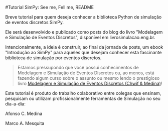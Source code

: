#Tutorial SimPy: See me, Fell me, README


Breve tutorial para quem deseja conhecer a biblioteca Python de simulação de eventos discretos SimPy.

<!--
"...a biblioteca SimPy de simulação de eventos discretos em Python"

Do site deles: SimPy is a process-based discrete-event simulation framework based on standard Python. 
-->

Ele será desenvolvido e publicado como posts do blog do livro "Modelagem e Simulação de Eventos Discretos", disponível em livrosimulacao.eng.br.


Intencionalmente, a ideia é construir, ao final da jornada de posts, um ebook "Introdução ao SimPy" para aqueles que desejam conhecer esta fascinante biblioteca de simulação por eventos discretos.

> Estamos pressupondo que você possui conhecimentos de Modelagem e Simulação de Eventos Discretos ou, ao menos, está fazendo algum curso sobre o assunto ou mesmo lendo o prestigioso livro [Modelagem e Simulação de Eventos Discretos (Chwif & Medina)](http://livrosimulacao.eng.br/)!

<!--

Do google:

- 11.600 sites chamam de "simulação DE eventos discretos"
- 996 de "simulação POR eventos discretos"


Estamos  que o leitor domine os conceitos e métodos da Simulação de Eventos Discretos, ou então, que esteja estudando o assunto pelo livro []

Pressupõe também que o leitor conheça Python (recomendar curso do CodeAcademy para quem não sabe?)
-->

Este tutorial é produto do trabalho colaborativo entre colegas que ensinam, pesquisam ou utilizam profissionalmente ferramentas de Simulação no seu dia-a-dia: 

Afonso C. Medina

Marco A. Mesquita

